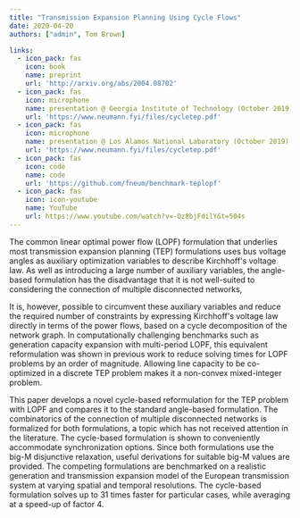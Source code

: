 ```yaml
---
title: "Transmission Expansion Planning Using Cycle Flows"
date: 2020-04-20
authors: ["admin", Tom Brown]

links:
  - icon_pack: fas
    icon: book
    name: preprint
    url: 'http://arxiv.org/abs/2004.08702'
  - icon_pack: fas
    icon: microphone
    name: presentation @ Georgia Institute of Technology (October 2019)
    url: 'https://www.neumann.fyi/files/cycletep.pdf'
  - icon_pack: fas
    icon: microphone
    name: presentation @ Los Alamos National Laboratory (October 2019)
    url: 'https://www.neumann.fyi/files/cycletep.pdf'
  - icon_pack: fas
    icon: code
    name: code
    url: 'https://github.com/fneum/benchmark-teplopf'
  - icon_pack: fas
    icon: icon-youtube
    name: YouTube
    url: https://www.youtube.com/watch?v=-Oz8bjFdilY&t=504s
---
```




The common linear optimal power flow (LOPF) formulation that underlies most
transmission expansion planning (TEP) formulations uses bus voltage angles
as auxiliary optimization variables to describe Kirchhoff's voltage law.
As well as introducing a large number of auxiliary variables, the angle-based formulation
has the disadvantage that it is not well-suited to considering the connection of multiple disconnected networks,

It is, however, possible to circumvent these auxiliary variables and reduce
the required number of constraints by expressing Kirchhoff's voltage law
directly in terms of the power flows, based on a cycle decomposition of the network graph.
In computationally challenging benchmarks such as generation capacity expansion with multi-period LOPF,
this equivalent reformulation was shown in previous work to reduce solving times
for LOPF problems by an order of magnitude.
Allowing line capacity to be co-optimized in a discrete TEP problem makes it a non-convex mixed-integer problem.

This paper develops a novel cycle-based reformulation for the TEP problem with
LOPF and compares it to the standard angle-based formulation.
The combinatorics of the connection of multiple disconnected networks
is formalized for both formulations, a topic which has not received attention in the literature.
The cycle-based formulation is shown to conveniently accommodate synchronization options.
Since both formulations use the big-M disjunctive relaxation, useful derivations
for suitable big-M values are provided. The competing formulations are benchmarked
on a realistic generation and transmission expansion model of the European transmission
system at varying spatial and temporal resolutions. The cycle-based formulation solves
up to 31 times faster for particular cases, while averaging at a speed-up of factor 4. 